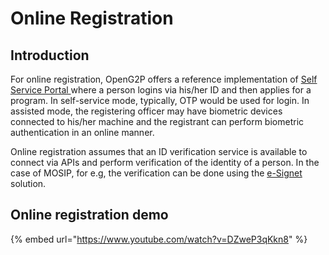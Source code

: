 # Online Registration

## Introduction

For online registration, OpenG2P offers a reference implementation of [Self Service Portal ](../self-service-portal.md)where a person logins via his/her ID and then applies for a program. In self-service mode, typically, OTP would be used for login. In assisted mode, the registering officer may have biometric devices connected to his/her machine and the registrant can perform biometric authentication in an online manner.&#x20;

Online registration assumes that an ID verification service is available to connect via APIs and perform verification of the identity of a person. In the case of MOSIP, for e.g, the verification can be done using the [e-Signet](https://docs.mosip.io/1.2.0/integrations/e-signet) solution.

## Online registration demo

{% embed url="https://www.youtube.com/watch?v=DZweP3qKkn8" %}
